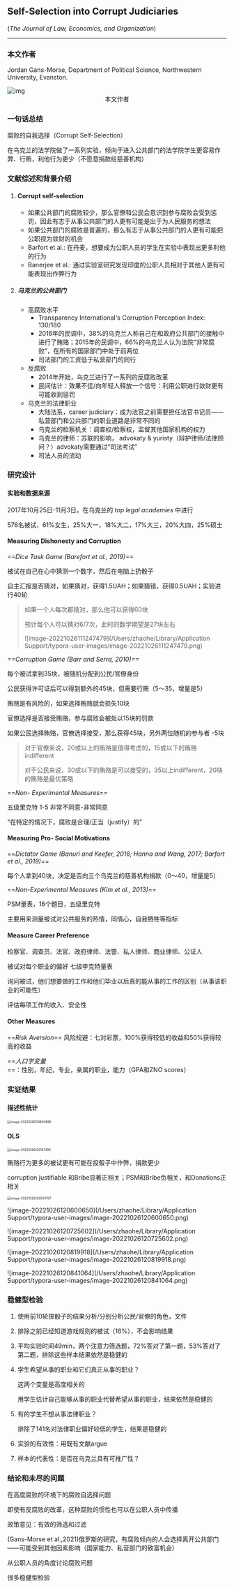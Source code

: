 ## **Self-Selection into Corrupt Judiciaries**

(*The Journal of Law, Economics, and Organization*)

***

### **本文作者**

Jordan Gans-Morse, Department of Political Science, Northwestern University, Evanston. 

<img src="https://polisci.northwestern.edu/images/people/faculty/core/Gans-Morse-168x210.jpg" alt="img" style="zoom:100%;" >

<center>本文作者</center>

### **一句话总结**

腐败的自我选择（Corrupt Self-Selection）

在乌克兰的法学院做了一系列实验，倾向于进入公共部门的法学院学生更容易作弊、行贿，利他行为更少（不愿意捐款给慈善机构）

### 文献综述和背景介绍

1. #### Corrupt self-selection

   * 如果公共部门的腐败较少，那么官僚和公民会意识到参与腐败会受到惩罚，因此有志于从事公共部门的人更有可能是出于为人民服务的想法
   * 如果公共部门的腐败是普遍的，那么有志于从事公共部门的人更有可能把公职视为敛财的机会
   * Barfort et al.: 在丹麦，想要成为公职人员的学生在实验中表现出更多利他的行为
   * Banerjee et al.: 通过实验室研究发现印度的公职人员相对于其他人更有可能表现出作弊行为

2. ##### 乌克兰的公共部门

   * 高腐败水平
     * Transparency International's Corruption Perception Index: 130/180
     * 2016年的民调中，38%的乌克兰人称自己在和政府公共部门的接触中进行了贿赂；2015年的民调中，66%的乌克兰人认为法院“非常腐败”，在所有的国家部门中处于前两位
     * 司法部门的工资低于私营部门的同行
   * 反腐败
     * 2014年开始，乌克兰进行了一系列的反腐败改革
     * 民间估计：效果不佳/向年轻人释放一个信号：利用公职进行敛财更有可能收到惩罚
   * 乌克兰的法律职业
     * 大陆法系，career judiciary：成为法官之前需要担任法官书记员——私营部门和公共部门的职业道路是非常不同的
     * 乌克兰的检察机关：调查权/检察权，监督其他国家机构的权力
     * 乌克兰的律师：苏联的影响， advokaty & yuristy（辩护律师/法律顾问？）advokaty需要通过“司法考试”
     * 司法人员的流动

### 研究设计

#### 实验和数据来源

2017年10月25日-11月3日，在乌克兰的 *top legal academies* 中进行

576名被试，61%女生，25%大一，18%大二，17%大三，20%大四，25%硕士

#### Measuring Dishonesty and Corruption

*==Dice Task Game (Barefort et al., 2019)==*

被试在自己在心中猜测一个数字，然后在电脑上扔骰子

自主汇报是否猜对，如果猜对，获得1.5UAH；如果猜错，获得0.5UAH；实验进行40轮

> 如果一个人每次都猜对，那么他可以获得60块
>
> 预计每个人可以猜对6/7次，此时的数学期望是27块左右
>
> ![image-20221026111247479](/Users/zhaohe/Library/Application Support/typora-user-images/image-20221026111247479.png)

*==Corruption Game (Barr and Serra, 2010)==*

每个被试拿到35块，被随机分配到公民/官僚身份

公民获得许可证后可以得到额外的45块，但需要行贿（5～35，增量是5）

贿赂是有风险的，如果选择贿赂就会损失10块

官僚选择是否接受贿赂，参与腐败会被处以15块的罚款

如果公民选择贿赂，官僚选择接受，那么获得45块，另外两位随机的参与者 -5块

> 对于官僚来说，20或以上的贿赂是值得考虑的，15或以下的贿赂 indifferent
>
> 对于公民来说，30或以下的贿赂是可以接受的，35以上indifferent，20块的贿赂是最优策略

==*Non- Experimental Measures*==

五级里克特 1-5 非常不同意-非常同意

“在特定的情况下，腐败是合理/正当（justify）的”

#### Measuring Pro- Social Motivations

==*Dictator Game (Banuri and Keefer, 2016; Hanna and Wang, 2017; Barfort et al., 2019)*==

每个人拿到40块，决定是否向三个乌克兰的慈善机构捐款（0～40，增量是5）

==*Non-Experimental Measures (Kim et al., 2013)*==

PSM量表，16个题目，五级里克特

主要用来测量被试对公共服务的热情，同情心，自我牺牲等指标

#### Measure Career Preference

检察官、调查员、法官、政府律师、法警、私人律师、商业律师、公证人

被试对每个职业的偏好 七级李克特量表

询问被试，他们想要做的工作和他们毕业以后真的能从事的工作的区别（从事该职业的可能性）

评估每项工作的收入、安全性

#### Other Measures

==*Risk Aversion*== 风险规避：七对彩票，100%获得较低的收益和50%获得较高的收益

==*人口学变量*==：性别，年纪，专业，亲属的职业，能力（GPA和ZNO scores）

### 实证结果

#### 描述性统计

<img src="/Users/zhaohe/Library/Application Support/typora-user-images/image-20221026114820898.png" alt="image-20221026114820898" style="zoom:50%;" />

#### OLS

<img src="/Users/zhaohe/Library/Application Support/typora-user-images/image-20221026120147493.png" alt="image-20221026120147493" style="zoom:50%;" />

贿赂行为更多的被试更有可能在投骰子中作弊，捐款更少

corruption justifiable 和Bribe显著正相关；PSM和Bribe负相关，和Donations正相关

<img src="/Users/zhaohe/Library/Application Support/typora-user-images/image-20221026120534707.png" alt="image-20221026120534707" style="zoom:50%;" />

![image-20221026120600650](/Users/zhaohe/Library/Application Support/typora-user-images/image-20221026120600650.png)

![image-20221026120725602](/Users/zhaohe/Library/Application Support/typora-user-images/image-20221026120725602.png)

![image-20221026120819918](/Users/zhaohe/Library/Application Support/typora-user-images/image-20221026120819918.png)

![image-20221026120841064](/Users/zhaohe/Library/Application Support/typora-user-images/image-20221026120841064.png)

### 稳健型检验

1. 使用前10轮掷骰子的结果分析/分别分析公民/官僚的角色，文件

2. 排除之前已经知道游戏规则的被试（16%），不会影响结果

3. 平均实验时间49min，两个注意力筛选题，72%答对了第一题，53%答对了第二题，排除这些样本结果依然是稳健的

4. 学生希望从事的职业和它们真正从事的职业？

   这两个变量是高度相关的

   用学生估计自己能够从事的职业代替希望从事的职业，结果依然是稳健的

5. 有的学生不想从事法律职业？

   排除了141名对法律职业偏好较低的学生，结果是稳健的

6. 实验的有效性：用既有文献argue

7. 样本的代表性：是否在乌克兰具有可推广性？

### 结论和未尽的问题

在高度腐败的环境下的腐败自选择问题

即使有反腐败的改革，这种腐败的惯性也可以在公职人员中传播

政策意见：有效的筛选和过滤



(Gans-Morse et al.,2021)俄罗斯的研究，有腐败倾向的人会选择离开公共部门——可能受到其他因素影响（国家能力、私营部门的致富机会）



从公职人员的角度讨论腐败问题

很多稳健型检验
